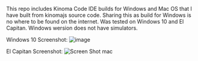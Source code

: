 This repo includes Kinoma Code IDE builds for Windows and Mac OS that I have built from kinomajs source code. Sharing this as build for Windows is no where to be found on the internet. 
Was tested on Windows 10 and El Capitan. Windows wersion does not have simulators.

Windows 10 Screenshot:
![image](https://github.com/ozonometer/kinoma-code-ide/assets/15060227/083bd170-4f53-4183-8b67-a42edb90238c)

El Capitan Screenshot:
![Screen Shot mac](https://github.com/ozonometer/kinoma-code-ide/assets/15060227/2a9a58de-0c70-43d3-a5a3-fa770c6a694e)

